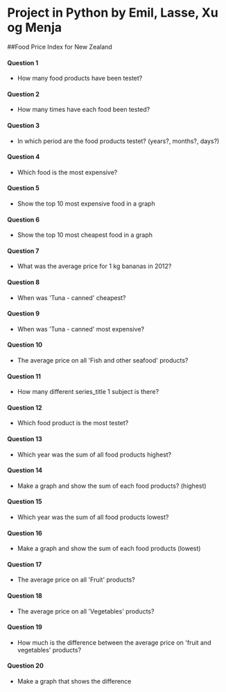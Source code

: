 # Project in Python by Emil, Lasse, Xu og Menja

##Food Price Index for New Zealand

#### Question 1
- How many food products have been testet?

#### Question 2
- How many times have each food been tested?

#### Question 3
- In which period are the food products testet? (years?, months?, days?)

#### Question 4 
- Which food is the most expensive?

#### Question 5
- Show the top 10 most expensive food in a graph

#### Question 6
- Show the top 10 most cheapest food in a graph

#### Question 7
- What was the average price for 1 kg bananas in 2012?

#### Question 8
- When was 'Tuna - canned' cheapest?

#### Question 9
- When was 'Tuna - canned' most expensive?

#### Question 10
- The average price on all 'Fish and other seafood' products?

#### Question 11 
- How many different series_title 1 subject is there?

#### Question 12
- Which food product is the most testet?

#### Question 13
- Which year was the sum of all food products highest?

#### Question 14
- Make a graph and show the sum of each food products? (highest)

#### Question 15
- Which year was the sum of all food products lowest?

#### Question 16
- Make a graph and show the sum of each food products (lowest)

#### Question 17
- The average price on all 'Fruit' products?

#### Question 18
- The average price on all 'Vegetables' products?

#### Question 19
- How much is the difference between the average price on 'fruit and vegetables' products?

#### Question 20
- Make a graph that shows the difference
